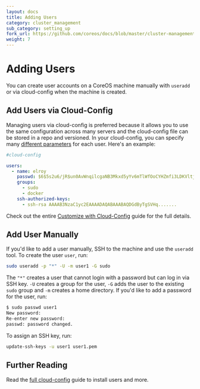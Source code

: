 ```yaml
---
layout: docs
title: Adding Users
category: cluster_management
sub_category: setting_up
fork_url: https://github.com/coreos/docs/blob/master/cluster-management/setup/adding-users/index.md
weight: 7
---
```


# Adding Users

You can create user accounts on a CoreOS machine manually with `useradd` or via cloud-config when the machine is created.

## Add Users via Cloud-Config

Managing users via cloud-config is preferred because it allows you to use the same configuration across many servers and the cloud-config file can be stored in a repo and versioned. In your cloud-config, you can specify many [different parameters]({{site.baseurl}}/docs/cluster-management/setup/cloudinit-cloud-config/#users) for each user. Here's an example:

```yaml
#cloud-config

users:
  - name: elroy
    passwd: $6$5s2u6/jR$un0AvWnqilcgaNB3Mkxd5yYv6mTlWfOoCYHZmfi3LDKVltj.E8XNKEcwWm...
    groups:
      - sudo
      - docker
    ssh-authorized-keys:
      - ssh-rsa AAAAB3NzaC1yc2EAAAADAQABAAABAQDGdByTgSVHq.......
```

Check out the entire [Customize with Cloud-Config]({{site.baseurl}}/docs/cluster-management/setup/cloudinit-cloud-config/) guide for the full details.

## Add User Manually

If you'd like to add a user manually, SSH to the machine and use the `useradd` tool. To create the user `user`, run:

```sh
sudo useradd -p "*" -U -m user1 -G sudo
```

The `"*"` creates a user that cannot login with a password but can log in via SSH key. `-U` creates a group for the user, `-G` adds the user to the existing `sudo` group and `-m` creates a home directory. If you'd like to add a password for the user, run:

```sh
$ sudo passwd user1
New password: 
Re-enter new password: 
passwd: password changed.
```

To assign an SSH key, run:

```sh
update-ssh-keys -u user1 user1.pem
```

## Further Reading

Read the [full cloud-config]({{site.baseurl}}/docs/cluster-management/setup/cloudinit-cloud-config/) guide to install users and more.
